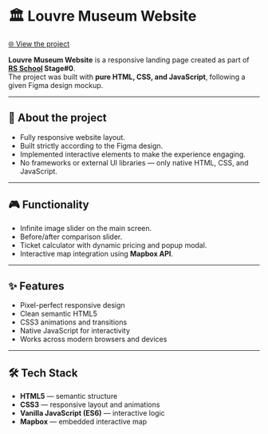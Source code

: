 # 🏛️ Louvre Museum Website  

[🌐 View the project]([https://your-deploy-link-here](https://fiercesloth.github.io/museum-task/museum/))  

**Louvre Museum Website** is a responsive landing page created as part of **[RS School](https://rs.school/) Stage#0**.  
The project was built with **pure HTML, CSS, and JavaScript**, following a given Figma design mockup.  

---

## 📖 About the project  
- Fully responsive website layout.  
- Built strictly according to the Figma design.  
- Implemented interactive elements to make the experience engaging.  
- No frameworks or external UI libraries — only native HTML, CSS, and JavaScript.  

---

## 🎮 Functionality  
- Infinite image slider on the main screen.  
- Before/after comparison slider.  
- Ticket calculator with dynamic pricing and popup modal.  
- Interactive map integration using **Mapbox API**.  

---

## ✨ Features  
- Pixel-perfect responsive design  
- Clean semantic HTML5  
- CSS3 animations and transitions  
- Native JavaScript for interactivity  
- Works across modern browsers and devices  

---

## 🛠️ Tech Stack  
- **HTML5** — semantic structure  
- **CSS3** — responsive layout and animations  
- **Vanilla JavaScript (ES6)** — interactive logic  
- **Mapbox** — embedded interactive map  
